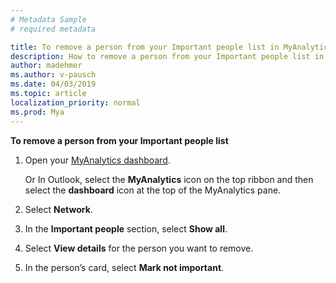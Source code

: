 ```yaml
---
# Metadata Sample
# required metadata

title: To remove a person from your Important people list in MyAnalytics
description: How to remove a person from your Important people list in MyAnalytics
author: madehmer
ms.author: v-pausch
ms.date: 04/03/2019
ms.topic: article
localization_priority: normal 
ms.prod: Mya
---
```


**To remove a person from your Important people list**

1. Open your [MyAnalytics dashboard](https://myanalytics.microsoft.com).

   Or In Outlook, select the **MyAnalytics** icon on the top ribbon and then select the **dashboard** icon at the top of the MyAnalytics pane.

2. Select **Network**.
3. In the **Important people** section, select **Show all**.  
4. Select **View details** for the person you want to remove.
5. In the person’s card, select **Mark not important**.